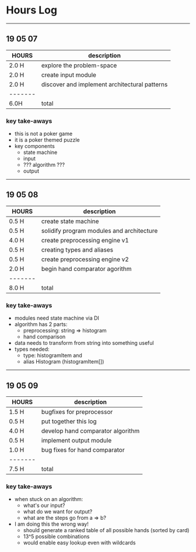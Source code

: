 # Hours Log
----------------
## 19 05 07

| HOURS | description |
|-------|-------------|
| 2.0 H | explore the problem-space |
| 2.0 H | create input module |
| 2.0 H | discover and implement architectural patterns |
|-------|  |
| 6.0H  | total |

### key take-aways
* this is not a poker game
* it is a poker themed puzzle
* key components
  * state machine
  * input
  * ??? algorithm ???
  * output

----------------
## 19 05 08
| HOURS | description |
|-------|-------------|
| 0.5 H | create state machine |
| 0.5 H | solidify program modules and architecture |
| 4.0 H | create preprocessing engine v1 |
| 0.5 H | creating types and aliases |
| 0.5 H | create preprocessing engine v2 |
| 2.0 H | begin hand comparator agorithm |
|-------| |
| 8.0 H | total |

### key take-aways
* modules need state machine via DI
* algorithm has 2 parts:
  * preprocessing: string => histogram
  * hand comparison
* data needs to transform from string into something useful
* types needed:
  * type: histogramItem and 
  * alias Histogram (histogramItem[])

----------------
## 19 05 09

| HOURS | description |
|-------|-------------|
| 1.5 H | bugfixes for preprocessor |
| 0.5 H | put together this log |
| 4.0 H | develop hand comparator algorithm |
| 0.5 H | implement output module |
| 1.0 H | bug fixes for hand comparator |
|-------| |
| 7.5 H | total |

### key take-aways
* when stuck on an algorithm:
  * what's our input?
  * what do we want for output?
  * what are the steps go from a => b?
* I am doing this the wrong way!
  * should generate a ranked table of all possible hands (sorted by card)
  * 13^5 possible combinations
  * would enable easy lookup even with wildcards
